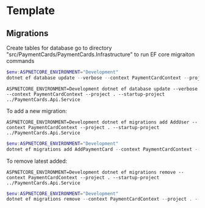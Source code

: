 # Template

## Migrations

Create tables for database go to directory "src/PaymentCards/PaymentCards.Infrastructure" to run EF core migraiton commands

```Powershell
$env:ASPNETCORE_ENVIRONMENT="Development"
dotnet ef database update --verbose --context PaymentCardContext --project . --startup-project ../PaymentCards.Api.Service
```


```shell
ASPNETCORE_ENVIRONMENT=Development dotnet ef database update --verbose --context PaymentCardContext --project . --startup-project ../PaymentCards.Api.Service
```


To add a new migration:

```shell
ASPNETCORE_ENVIRONMENT=Development dotnet ef migrations add AddUser --context PaymentCardContext --project . --startup-project ../PaymentCards.Api.Service
```

```Powershell
$env:ASPNETCORE_ENVIRONMENT="Development"
dotnet ef migrations add AddPaymentCard --context PaymentCardContext --project . --startup-project ../PaymentCards.Api.Service
```

To remove latest added:
```shell
ASPNETCORE_ENVIRONMENT=Development dotnet ef migrations remove --context PaymentCardContext --project . --startup-project ../PaymentCards.Api.Service
```

```Powershell
$env:ASPNETCORE_ENVIRONMENT="Development"
dotnet ef migrations remove --context PaymentCardContext --project . --startup-project ../PaymentCards.Api.Service
```

